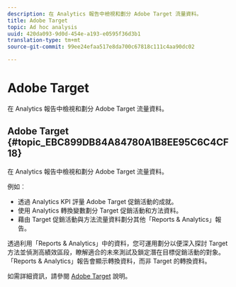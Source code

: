 ```yaml
---
description: 在 Analytics 報告中檢視和劃分 Adobe Target 流量資料。
title: Adobe Target
topic: Ad hoc analysis
uuid: 420da093-9d0d-454e-a193-e0595f36d3b1
translation-type: tm+mt
source-git-commit: 99ee24efaa517e8da700c67818c111c4aa90dc02

---
```



# Adobe Target

在 Analytics 報告中檢視和劃分 Adobe Target 流量資料。

## Adobe Target {#topic_EBC899DB84A84780A1B8EE95C6C4CF18}

在 Analytics 報告中檢視和劃分 Adobe Target 流量資料。

例如︰

* 透過 Analytics KPI 評量 Adobe Target 促銷活動的成就。
* 使用 Analytics 轉換變數劃分 Target 促銷活動和方法資料。
* 藉由 Target 促銷活動與方法流量資料劃分其他「Reports &amp; Analytics」報告。

透過利用「Reports &amp; Analytics」中的資料，您可運用劃分以便深入探討 Target 方法並偵測高績效區段，瞭解適合的未來測試及鎖定潛在目標促銷活動的對象。「Reports &amp; Analytics」報告會顯示轉換資料，而非 Target 的轉換資料。

如需詳細資訊，請參閱 [Adobe Target](https://marketing.adobe.com/resources/help/en_US/target/) 說明。
